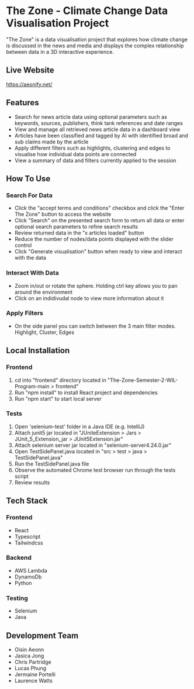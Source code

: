 # The Zone - Climate Change Data Visualisation Project

"The Zone" is a data visualisation project that explores how climate change is discussed in the news and media and displays the complex relationship between data in a 3D interactive experience.

## Live Website
https://aeonify.net/

## Features
- Search for news article data using optional parameters such as keywords, sources, publishers, think tank references and date ranges
- View and manage all retrieved news article data in a dashboard view
- Articles have been classified and tagged by AI with identified broad and sub claims made by the article
- Apply different filters such as highlights, clustering and edges to visualise how individual data points are connected
- View a summary of data and filters currently applied to the session
  
## How To Use
### Search For Data
- Click the "accept terms and conditions" checkbox and click the "Enter The Zone" button to access the website
- Click "Search" on the presented search form to return all data or enter optional search parameters to refine search results
- Review returned data in the "x articles loaded" button
- Reduce the number of nodes/data points displayed with the slider control
- Click "Generate visualisation" button when ready to view and interact with the data

### Interact With Data
- Zoom in/out or rotate the sphere. Holding ctrl key allows you to pan around the environment 
- Click on an indidivudal node to view more information about it

### Apply Filters
- On the side panel you can switch between the 3 main filter modes. Highlight, Cluster, Edges

## Local Installation
### Frontend
1. cd into "frontend" directory located in "The-Zone-Semester-2-WIL-Program-main > frontend"
2. Run "npm install" to install React project and dependencies
3. Run "npm start" to start local server
   
### Tests
1. Open 'selenium-test' folder in a Java IDE (e.g. IntelliJ)
2. Attach junit5 jar located in "JUniteExtension > Jars > JUnit_5_Extension_jar > JUnit5Extension.jar"
3. Attach selenium server jar located in "selenium-server4.24.0.jar"
4. Open TestSidePanel.java located in "src > test > java > TestSidePanel.java"
5. Run the TestSidePanel.java file
6. Observe the automated Chrome test browser run through the tests script
7. Review results
   

## Tech Stack
### Frontend
- React
- Typescript
- Tailwindcss

### Backend
- AWS Lambda
- DynamoDb
- Python

### Testing
- Selenium
- Java

## Development Team
- Oisin Aeonn
- Jasica Jong
- Chris Partridge
- Lucas Phung
- Jermaine Portelli
- Laurence Watts
